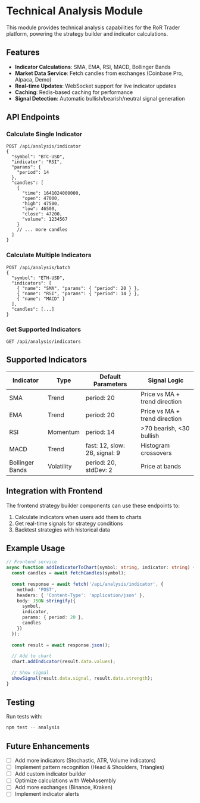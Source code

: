 # Technical Analysis Module

This module provides technical analysis capabilities for the RoR Trader platform, powering the strategy builder and indicator calculations.

## Features

- **Indicator Calculations**: SMA, EMA, RSI, MACD, Bollinger Bands
- **Market Data Service**: Fetch candles from exchanges (Coinbase Pro, Alpaca, Demo)
- **Real-time Updates**: WebSocket support for live indicator updates
- **Caching**: Redis-based caching for performance
- **Signal Detection**: Automatic bullish/bearish/neutral signal generation

## API Endpoints

### Calculate Single Indicator
```
POST /api/analysis/indicator
{
  "symbol": "BTC-USD",
  "indicator": "RSI",
  "params": {
    "period": 14
  },
  "candles": [
    {
      "time": 1641024000000,
      "open": 47000,
      "high": 47500,
      "low": 46500,
      "close": 47200,
      "volume": 1234567
    }
    // ... more candles
  ]
}
```

### Calculate Multiple Indicators
```
POST /api/analysis/batch
{
  "symbol": "ETH-USD",
  "indicators": [
    { "name": "SMA", "params": { "period": 20 } },
    { "name": "RSI", "params": { "period": 14 } },
    { "name": "MACD" }
  ],
  "candles": [...]
}
```

### Get Supported Indicators
```
GET /api/analysis/indicators
```

## Supported Indicators

| Indicator | Type | Default Parameters | Signal Logic |
|-----------|------|-------------------|--------------|
| SMA | Trend | period: 20 | Price vs MA + trend direction |
| EMA | Trend | period: 20 | Price vs MA + trend direction |
| RSI | Momentum | period: 14 | >70 bearish, <30 bullish |
| MACD | Trend | fast: 12, slow: 26, signal: 9 | Histogram crossovers |
| Bollinger Bands | Volatility | period: 20, stdDev: 2 | Price at bands |

## Integration with Frontend

The frontend strategy builder components can use these endpoints to:

1. Calculate indicators when users add them to charts
2. Get real-time signals for strategy conditions
3. Backtest strategies with historical data

## Example Usage

```typescript
// Frontend service
async function addIndicatorToChart(symbol: string, indicator: string) {
  const candles = await fetchCandles(symbol);
  
  const response = await fetch('/api/analysis/indicator', {
    method: 'POST',
    headers: { 'Content-Type': 'application/json' },
    body: JSON.stringify({
      symbol,
      indicator,
      params: { period: 20 },
      candles
    })
  });
  
  const result = await response.json();
  
  // Add to chart
  chart.addIndicator(result.data.values);
  
  // Show signal
  showSignal(result.data.signal, result.data.strength);
}
```

## Testing

Run tests with:
```bash
npm test -- analysis
```

## Future Enhancements

- [ ] Add more indicators (Stochastic, ATR, Volume indicators)
- [ ] Implement pattern recognition (Head & Shoulders, Triangles)
- [ ] Add custom indicator builder
- [ ] Optimize calculations with WebAssembly
- [ ] Add more exchanges (Binance, Kraken)
- [ ] Implement indicator alerts
